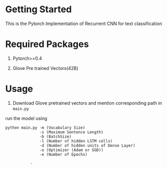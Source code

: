 
# Getting Started
This is the Pytorch Implementation of Recurrent CNN for text classification

# Required Packages
1. Pytorch>=0.4

2. Glove Pre trained Vectors(42B)

# Usage

1. Download Glove pretrained vectors and mention corresponding path in ```main.py```

run the model using

```
python main.py -m (Vocabulary Size)
               -s (Maximum Sentence Length)
               -b (BatchSize)
               -l (Number of hidden LSTM cells)
               -d (Number of hidden units of Dense Layer)
               -o (Optimizer (Adam or SGD))
               -e (Number of Epochs)
```
               -
